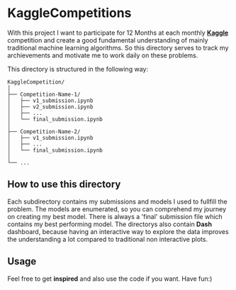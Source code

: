 # KaggleCompetitions

With this project I want to participate for 12 Months at each monthly [**Kaggle**](https://www.kaggle.com/hellotomtom) competition and create a good fundamental understanding of mainly traditional machine learning algorithms. So this directory serves to track my archievements and motivate me to work daily on these problems.

This directory is structured in the following way:
 ```
KaggleCompetition/
│
├── Competition-Name-1/
│   ├── v1_submission.ipynb
│   ├── v2_submission.ipynb
│   ├── ...
│   └── final_submission.ipynb
│
├── Competition-Name-2/
│   ├── v1_submission.ipynb
│   ├── ...
│   └── final_submission.ipynb
│
└── ...

```

## How to use this directory
Each subdirectory contains my submissions and models I used to fullfill the problem. The models are enumerated, so you can comprehend my journey on creating my best model. There is always a 'final' submission file which contains my best performing model. The directorys also contain **Dash** dashboard, because having an interactive way to explore the data improves the understanding a lot compared to traditional non interactive plots.

## Usage

Feel free to get **inspired** and also use the code if you want. Have fun:)
